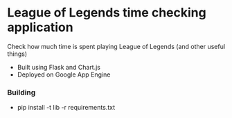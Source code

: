 # League of Legends time checking application
Check how much time is spent playing League of Legends (and other useful things)  

- Built using Flask and Chart.js
- Deployed on Google App Engine

### Building
- pip install -t lib -r requirements.txt
